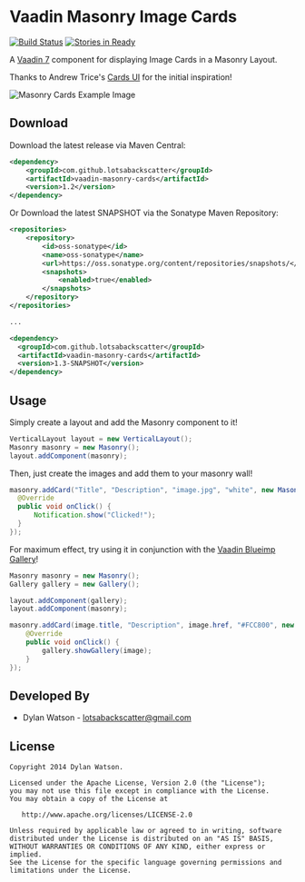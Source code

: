 Vaadin Masonry Image Cards
=======================

[![Build Status](https://travis-ci.org/lotsabackscatter/vaadin-masonry-cards.svg?branch=master)](https://travis-ci.org/lotsabackscatter/vaadin-masonry-cards)
[![Stories in Ready](https://badge.waffle.io/lotsabackscatter/vaadin-masonry-cards.png)](http://waffle.io/lotsabackscatter/vaadin-masonry-cards)

A [Vaadin 7][1] component for displaying Image Cards in a Masonry Layout.

Thanks to Andrew Trice's [Cards UI][2] for the initial inspiration!


![Masonry Cards Example Image][4]

Download
--------

Download the latest release via Maven Central:
```xml
<dependency>
    <groupId>com.github.lotsabackscatter</groupId>
    <artifactId>vaadin-masonry-cards</artifactId>
    <version>1.2</version>
</dependency>
```

Or Download the latest SNAPSHOT via the Sonatype Maven Repository:
```xml
<repositories>
    <repository>
        <id>oss-sonatype</id>
        <name>oss-sonatype</name>
        <url>https://oss.sonatype.org/content/repositories/snapshots/</url>
        <snapshots>
            <enabled>true</enabled>
        </snapshots>
    </repository>
</repositories>

...

<dependency>
  <groupId>com.github.lotsabackscatter</groupId>
  <artifactId>vaadin-masonry-cards</artifactId>
  <version>1.3-SNAPSHOT</version>
</dependency>
```

Usage
--------

Simply create a layout and add the Masonry component to it!
```java
VerticalLayout layout = new VerticalLayout();
Masonry masonry = new Masonry();
layout.addComponent(masonry);
```
Then, just create the images and add them to your masonry wall!
```java
masonry.addCard("Title", "Description", "image.jpg", "white", new MasonryClickListener() {
  @Override
  public void onClick() {
      Notification.show("Clicked!");
  }
});
```

For maximum effect, try using it in conjunction with the [Vaadin Blueimp Gallery][3]!
```java
Masonry masonry = new Masonry();
Gallery gallery = new Gallery();

layout.addComponent(gallery);
layout.addComponent(masonry);

masonry.addCard(image.title, "Description", image.href, "#FCC800", new MasonryClickListener() {
    @Override
    public void onClick() {
        gallery.showGallery(image);
    }
});
```


Developed By
--------

* Dylan Watson - <lotsabackscatter@gmail.com>

License
--------

    Copyright 2014 Dylan Watson.

    Licensed under the Apache License, Version 2.0 (the "License");
    you may not use this file except in compliance with the License.
    You may obtain a copy of the License at

       http://www.apache.org/licenses/LICENSE-2.0

    Unless required by applicable law or agreed to in writing, software
    distributed under the License is distributed on an "AS IS" BASIS,
    WITHOUT WARRANTIES OR CONDITIONS OF ANY KIND, either express or implied.
    See the License for the specific language governing permissions and
    limitations under the License.


 [1]: https://vaadin.com/home
 [2]: https://github.com/triceam/cards-ui
 [3]: https://github.com/lotsabackscatter/vaadin-blueimp-gallery
 [4]: https://raw.githubusercontent.com/lotsabackscatter/vaadin-masonry-cards/master/etc/example.png "Masonry Cards Example"

